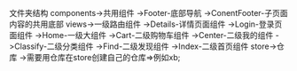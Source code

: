 文件夹结构
components->共用组件
  ->Footer-底部导航
  ->ConentFooter-子页面内容的共用底部
views->一级路由组件
  ->Details-详情页面组件
  ->Login-登录页面组件
  ->Home-一级大组件
    ->Cart-二级购物车组件
    ->Center-二级我的组件
    ->Classify-二级分类组件
    ->Find-二级发现组件
    ->Index-二级首页组件
 store->仓库 
    ->需要用仓库在store创建自己的仓库=>例如xb;

